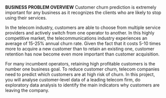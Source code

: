 **BUSINESS PROBLEM OVERVIEW**
Customer churn prediction is extremely important for any business as it recognizes the clients who are likely to stop using their services.

In the telecom industry, customers are able to choose from multiple service providers and actively switch from one operator to another. In this highly competitive market, the telecommunications industry experiences an average of 15-25% annual churn rate. Given the fact that it costs 5-10 times more to acquire a new customer than to retain an existing one, customer retention has now become even more important than customer acquisition.

For many incumbent operators, retaining high profitable customers is the number one business goal. To reduce customer churn, telecom companies need to predict which customers are at high risk of churn. In this project, you will analyse customer-level data of a leading telecom firm, do exploratory data analysis to identify the main indicators  why customers are leaving the company.
